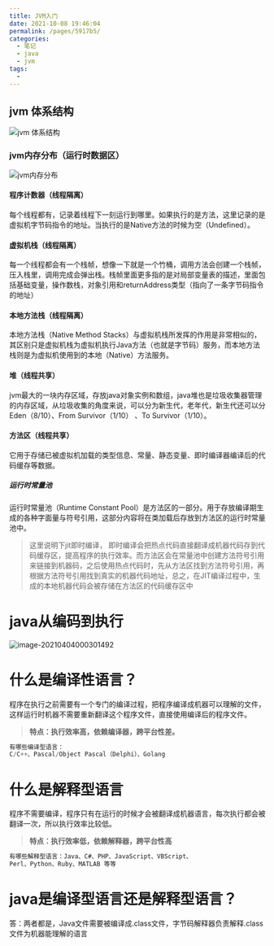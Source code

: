 ```yaml
---
title: JVM入门
date: 2021-10-08 19:46:04
permalink: /pages/5917b5/
categories:
  - 笔记
  - java
  - jvm
tags:
  - 
---
```




## jvm 体系结构

![jvm 体系结构 ](https://img.ggball.top/picGo/20230503001206.png)

### jvm内存分布（运行时数据区）
![jvm内存分布](https://img.ggball.top/picGo/20230507230203.png)

#### 程序计数器（线程隔离）
每个线程都有，记录着线程下一刻运行到哪里。如果执行的是方法，这里记录的是虚拟机字节码指令的地址。当执行的是Native方法的时候为空（Undefined）。

#### 虚拟机栈（线程隔离）
每一个线程都会有一个栈帧，想像一下就是一个竹桶，调用方法会创建一个栈帧，压入栈里，调用完成会弹出栈。栈帧里面更多指的是对局部变量表的描述，里面包括基础变量，操作数栈，对象引用和returnAddress类型（指向了一条字节码指令的地址）

#### 本地方法栈（线程隔离）
本地方法栈（Native Method Stacks）与虚拟机栈所发挥的作用是非常相似的，其区别只是虚拟机栈为虚拟机执行Java方法（也就是字节码）服务，而本地方法栈则是为虚拟机使用到的本地（Native）方法服务。

#### 堆（线程共享）
jvm最大的一块内存区域，存放java对象实例和数组，java堆也是垃圾收集器管理的内存区域，从垃圾收集的角度来说，可以分为新生代，老年代，新生代还可以分Eden（8/10）、From Survivor（1/10） 、To Survivor（1/10）。

#### 方法区（线程共享）
它用于存储已被虚拟机加载的类型信息、常量、静态变量、即时编译器编译后的代码缓存等数据。

##### 运行时常量池
运行时常量池（Runtime Constant Pool）是方法区的一部分。用于存放编译期生成的各种字面量与符号引用，这部分内容将在类加载后存放到方法区的运行时常量池中。


> 这里说明下jit即时编译，
即时编译会把热点代码直接翻译成机器代码存到代码缓存区，提高程序的执行效率。而方法区会在常量池中创建方法符号引用来链接到机器码，之后使用热点代码时，先从方法区找到方法符号引用，再根据方法符号引用找到真实的机器代码地址，总之，在JIT编译过程中，生成的本地机器代码会被存储在方法区的代码缓存区中






# java从编码到执行

![image-20210404000301492](https://img.ggball.top/image-20210404000301492.png)



# 什么是编译性语言？

程序在执行之前需要有一个专门的编译过程，把程序编译成机器可以理解的文件，这样运行时机器不需要重新翻译这个程序文件，直接使用编译后的程序文件。

> **特点：执行效率高，依赖编译器，跨平台性差。**

```cpp
有哪些编译型语言：
C/C++、Pascal/Object Pascal（Delphi）、Golang
```

# 什么是解释型语言

程序不需要编译，程序只有在运行的时候才会被翻译成机器语言，每次执行都会被翻译一次，所以执行效率比较低。

> **特点：执行效率低，依赖解释器，跨平台性高**

```bash
有哪些解释型语言：Java、C#、PHP、JavaScript、VBScript、  
Perl、Python、Ruby、MATLAB 等等
```



# java是编译型语言还是解释型语言？

答：两者都是，Java文件需要被编译成.class文件，字节码解释器负责解释.class文件为机器能理解的语言